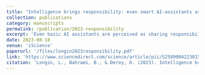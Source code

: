 ```yaml
---
title: "Intelligence brings responsibility: even smart AI-assistants are held responsible"
collection: publications
category: manuscripts
permalink: /publication/2023-responsibility
excerpt: 'Even basic AI assistants are perceived as sharing responsibility with their human users for outcomes, despite being viewed as tools, while non-AI tools are not held responsible.'
date: 2023-08-18
venue: 'iScience'
paperurl: '/files/longin2023responsibility.pdf'
link: 'https://www.sciencedirect.com/science/article/pii/S2589004223015717'
citation: 'Longin, L., Bahrami, B., & Deroy, O. (2023). Intelligence brings responsibility-Even smart AI assistants are held responsible. iScience, 26(8).'
---
```


<!--- People will not hold cars responsible for traffic accidents, yet they do when artificial intelligence (AI) is involved. AI systems are held responsible when they act or merely advise a human agent. Does this mean that as soon as AI is involved responsibility follows? To find out, we examined whether purely instrumental AI systems stay clear of responsibility. We compared AI-powered with non-AI-powered car warning systems and measured their responsibility rating alongside their human users. Our findings show that responsibility is shared when the warning system is powered by AI but not by a purely mechanical system, even though people consider both systems as mere tools. Surprisingly, whether the warning prevents the accident introduces an outcome bias: the AI takes higher credit than blame depending on what the human manages or fails to do. -->
